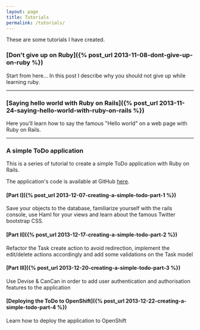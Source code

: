 ```yaml
---
layout: page
title: Tutorials
permalink: /tutorials/
---
```


These are some tutorials I have created.

### [Don't give up on Ruby]({% post_url 2013-11-08-dont-give-up-on-ruby %})
Start from here... In this post I describe why you should not give up while learning ruby.

---

### [Saying hello world with Ruby on Rails]({% post_url 2013-11-24-saying-hello-world-with-ruby-on-rails %})
Here you'll learn how to say the famous "Hello world" on a web page with Ruby on Rails.

---

### A simple ToDo application
This is a series of tutorial to create a simple ToDo application with Ruby on Rails.

The application's code is available at GitHub [here](https://github.com/iridakos/todo).

#### [Part I]({% post_url 2013-12-07-creating-a-simple-todo-part-1 %})
Save your objects to the database, familiarize yourself with the rails console, use Haml for your views and learn about the famous Twitter bootstrap CSS.


#### [Part II]({% post_url 2013-12-17-creating-a-simple-todo-part-2 %})
Refactor the Task create action to avoid redirection, implement the edit/delete actions accordingly and add some validations on the Task model


#### [Part III]({% post_url 2013-12-20-creating-a-simple-todo-part-3 %})
Use Devise & CanCan in order to add user authentication and authorisation features to the application

#### [Deploying the ToDo to OpenShift]({% post_url 2013-12-22-creating-a-simple-todo-part-4 %})
Learn how to deploy the application to OpenShift
